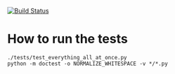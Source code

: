 [![Build Status](https://travis-ci.org/TApplencourt/QuantumEnvelope.svg?branch=master)](https://travis-ci.org/TApplencourt/QuantumEnvelope)


# How to run the tests


```
./tests/test_everything_all_at_once.py
python -m doctest -o NORMALIZE_WHITESPACE -v */*.py
```
